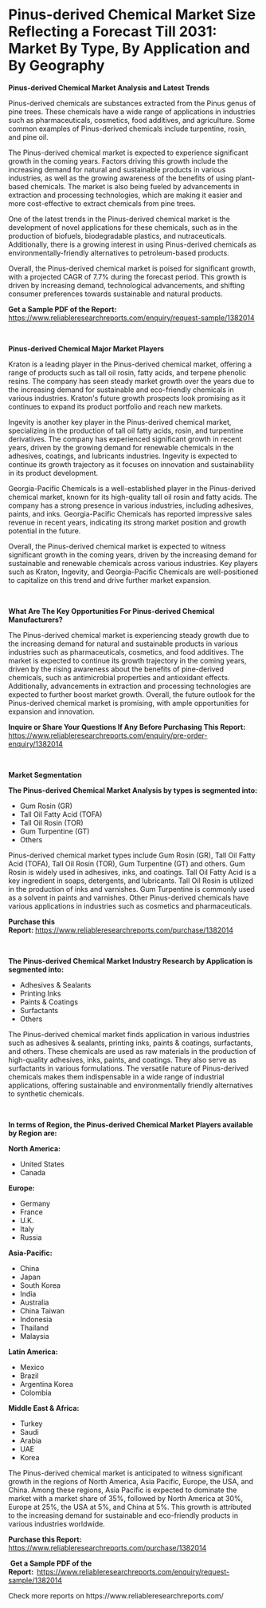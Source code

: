 <p><h1>Pinus-derived Chemical Market Size Reflecting a Forecast Till 2031: Market By Type, By Application and By Geography</h1></p><p><strong>Pinus-derived Chemical Market Analysis and Latest Trends</strong></p>
<p><p>Pinus-derived chemicals are substances extracted from the Pinus genus of pine trees. These chemicals have a wide range of applications in industries such as pharmaceuticals, cosmetics, food additives, and agriculture. Some common examples of Pinus-derived chemicals include turpentine, rosin, and pine oil.</p><p>The Pinus-derived chemical market is expected to experience significant growth in the coming years. Factors driving this growth include the increasing demand for natural and sustainable products in various industries, as well as the growing awareness of the benefits of using plant-based chemicals. The market is also being fueled by advancements in extraction and processing technologies, which are making it easier and more cost-effective to extract chemicals from pine trees.</p><p>One of the latest trends in the Pinus-derived chemical market is the development of novel applications for these chemicals, such as in the production of biofuels, biodegradable plastics, and nutraceuticals. Additionally, there is a growing interest in using Pinus-derived chemicals as environmentally-friendly alternatives to petroleum-based products.</p><p>Overall, the Pinus-derived chemical market is poised for significant growth, with a projected CAGR of 7.7% during the forecast period. This growth is driven by increasing demand, technological advancements, and shifting consumer preferences towards sustainable and natural products.</p></p>
<p><strong>Get a Sample PDF of the Report:&nbsp;</strong> <a href="https://www.reliableresearchreports.com/enquiry/request-sample/1382014">https://www.reliableresearchreports.com/enquiry/request-sample/1382014</a></p>
<p>&nbsp;</p>
<p><strong>Pinus-derived Chemical Major Market Players</strong></p>
<p><p>Kraton is a leading player in the Pinus-derived chemical market, offering a range of products such as tall oil rosin, fatty acids, and terpene phenolic resins. The company has seen steady market growth over the years due to the increasing demand for sustainable and eco-friendly chemicals in various industries. Kraton's future growth prospects look promising as it continues to expand its product portfolio and reach new markets.</p><p>Ingevity is another key player in the Pinus-derived chemical market, specializing in the production of tall oil fatty acids, rosin, and turpentine derivatives. The company has experienced significant growth in recent years, driven by the growing demand for renewable chemicals in the adhesives, coatings, and lubricants industries. Ingevity is expected to continue its growth trajectory as it focuses on innovation and sustainability in its product development.</p><p>Georgia-Pacific Chemicals is a well-established player in the Pinus-derived chemical market, known for its high-quality tall oil rosin and fatty acids. The company has a strong presence in various industries, including adhesives, paints, and inks. Georgia-Pacific Chemicals has reported impressive sales revenue in recent years, indicating its strong market position and growth potential in the future.</p><p>Overall, the Pinus-derived chemical market is expected to witness significant growth in the coming years, driven by the increasing demand for sustainable and renewable chemicals across various industries. Key players such as Kraton, Ingevity, and Georgia-Pacific Chemicals are well-positioned to capitalize on this trend and drive further market expansion.</p></p>
<p>&nbsp;</p>
<p><strong>What Are The Key Opportunities For Pinus-derived Chemical Manufacturers?</strong></p>
<p><p>The Pinus-derived chemical market is experiencing steady growth due to the increasing demand for natural and sustainable products in various industries such as pharmaceuticals, cosmetics, and food additives. The market is expected to continue its growth trajectory in the coming years, driven by the rising awareness about the benefits of pine-derived chemicals, such as antimicrobial properties and antioxidant effects. Additionally, advancements in extraction and processing technologies are expected to further boost market growth. Overall, the future outlook for the Pinus-derived chemical market is promising, with ample opportunities for expansion and innovation.</p></p>
<p><strong>Inquire or Share Your Questions If Any Before Purchasing This Report:</strong> <a href="https://www.reliableresearchreports.com/enquiry/pre-order-enquiry/1382014">https://www.reliableresearchreports.com/enquiry/pre-order-enquiry/1382014</a></p>
<p>&nbsp;</p>
<p><strong>Market Segmentation</strong></p>
<p><strong>The Pinus-derived Chemical Market Analysis by types is segmented into:</strong></p>
<p><ul><li>Gum Rosin (GR)</li><li>Tall Oil Fatty Acid (TOFA)</li><li>Tall Oil Rosin (TOR)</li><li>Gum Turpentine (GT)</li><li>Others</li></ul></p>
<p><p>Pinus-derived chemical market types include Gum Rosin (GR), Tall Oil Fatty Acid (TOFA), Tall Oil Rosin (TOR), Gum Turpentine (GT) and others. Gum Rosin is widely used in adhesives, inks, and coatings. Tall Oil Fatty Acid is a key ingredient in soaps, detergents, and lubricants. Tall Oil Rosin is utilized in the production of inks and varnishes. Gum Turpentine is commonly used as a solvent in paints and varnishes. Other Pinus-derived chemicals have various applications in industries such as cosmetics and pharmaceuticals.</p></p>
<p><strong>Purchase this Report:&nbsp;</strong><a href="https://www.reliableresearchreports.com/purchase/1382014">https://www.reliableresearchreports.com/purchase/1382014</a></p>
<p>&nbsp;</p>
<p><strong>The Pinus-derived Chemical Market Industry Research by Application is segmented into:</strong></p>
<p><ul><li>Adhesives & Sealants</li><li>Printing Inks</li><li>Paints & Coatings</li><li>Surfactants</li><li>Others</li></ul></p>
<p><p>The Pinus-derived chemical market finds application in various industries such as adhesives & sealants, printing inks, paints & coatings, surfactants, and others. These chemicals are used as raw materials in the production of high-quality adhesives, inks, paints, and coatings. They also serve as surfactants in various formulations. The versatile nature of Pinus-derived chemicals makes them indispensable in a wide range of industrial applications, offering sustainable and environmentally friendly alternatives to synthetic chemicals.</p></p>
<p>&nbsp;</p>
<p><strong>In terms of Region, the Pinus-derived Chemical Market Players available by Region are:</strong></p>
<p>
    <p> <strong> North America: </strong>
        <ul>
            <li>United States</li>
            <li>Canada</li>
        </ul>
        </p> 
    <p> <strong> Europe: </strong>
        <ul>
            <li>Germany</li>
            <li>France</li>
            <li>U.K.</li>
            <li>Italy</li>
            <li>Russia</li>
        </ul>
        </p> 
    <p> <strong> Asia-Pacific: </strong>
        <ul>
            <li>China</li>
            <li>Japan</li>
            <li>South Korea</li>
            <li>India</li>
            <li>Australia</li>
            <li>China Taiwan</li>
            <li>Indonesia</li>
            <li>Thailand</li>
            <li>Malaysia</li>
        </ul>
        </p> 
    <p> <strong> Latin America: </strong>
        <ul>
            <li>Mexico</li>
            <li>Brazil</li>
            <li>Argentina Korea</li>
            <li>Colombia</li>
        </ul>
        </p> 
    <p> <strong> Middle East & Africa: </strong>
        <ul>
            <li>Turkey</li>
            <li>Saudi</li>
            <li>Arabia</li>
            <li>UAE</li>
            <li>Korea</li>
        </ul>
    </p>
    </p>
<p><p>The Pinus-derived chemical market is anticipated to witness significant growth in the regions of North America, Asia Pacific, Europe, the USA, and China. Among these regions, Asia Pacific is expected to dominate the market with a market share of 35%, followed by North America at 30%, Europe at 25%, the USA at 5%, and China at 5%. This growth is attributed to the increasing demand for sustainable and eco-friendly products in various industries worldwide.</p></p>
<p><strong>Purchase this Report: </strong><a href="https://www.reliableresearchreports.com/purchase/1382014">https://www.reliableresearchreports.com/purchase/1382014</a></p>
<p>&nbsp;<strong>Get a Sample PDF of the Report:&nbsp;&nbsp;</strong><a href="https://www.reliableresearchreports.com/enquiry/request-sample/1382014">https://www.reliableresearchreports.com/enquiry/request-sample/1382014</a></p>
<p><strong></strong></p>
<p>Check more reports on https://www.reliableresearchreports.com/</p>